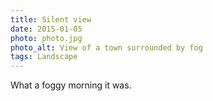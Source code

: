 ```yaml
---
title: Silent view
date: 2015-01-05
photo: photo.jpg
photo_alt: View of a town surrounded by fog
tags: Landscape
---
```


What a foggy morning it was.
